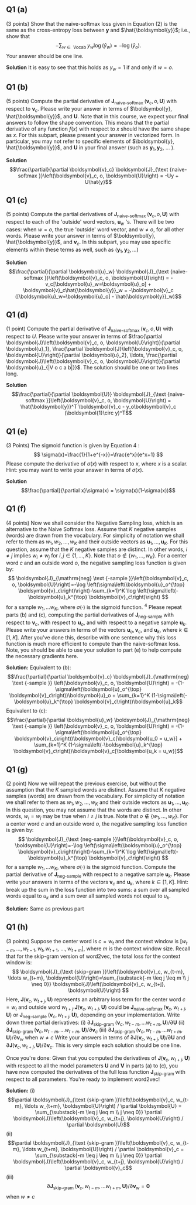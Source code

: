 ## Q1 (a) 
(3 points) Show that the naive-softmax loss given in Equation (2) is the same as the cross-entropy loss between $\boldsymbol{y}$ and $\hat{\boldsymbol{y}}$; i.e., show that
$$
-\sum_{w \in \text { Vocab }} y_w \log \left(\hat{y}_w\right)=-\log \left(\hat{y}_o\right) .
$$
Your answer should be one line.

**Solution**
It is easy to see that this holds as $y_w = 1$ if and only if $w = o$.

## Q1 (b) 
(5 points) Compute the partial derivative of $\boldsymbol{J}_{\text {naive-softmax }}\left(\boldsymbol{v}_c, o, \boldsymbol{U}\right)$ with respect to $\boldsymbol{v}_c$. Please write your answer in terms of $\boldsymbol{y}, \hat{\boldsymbol{y}}$, and $\boldsymbol{U}$. Note that in this course, we expect your final answers to follow the shape convention. This means that the partial derivative of any function $f(x)$ with respect to $x$ should have the same shape as $x$. For this subpart, please present your answer in vectorized form. In particular, you may not refer to specific elements of $\boldsymbol{y}, \hat{\boldsymbol{y}}$, and $\boldsymbol{U}$ in your final answer (such as $\boldsymbol{y}_1, \boldsymbol{y}_2$, $\ldots$ ).

**Solution**
$$\frac{\partial}{\partial \boldsymbol{v}_c} \boldsymbol{J}_{\text {naive-softmax }}\left(\boldsymbol{v}_c, o, \boldsymbol{U}\right) = -Uy + U\hat{y}$$
## Q1 (c)

(5 points) Compute the partial derivatives of $\boldsymbol{J}_{\text {naive-softmax }}\left(\boldsymbol{v}_c, o, \boldsymbol{U}\right)$ with respect to each of the 'outside' word vectors, $\boldsymbol{u}_w$ 's. There will be two cases: when $w=o$, the true 'outside' word vector, and $w \neq o$, for all other words. Please write your answer in terms of $\boldsymbol{y}, \hat{\boldsymbol{y}}$, and $\boldsymbol{v}_c$. In this subpart, you may use specific elements within these terms as well, such as $\left(\boldsymbol{y}_1, \boldsymbol{y}_2, \ldots\right)$

**Solution**
$$\frac{\partial}{\partial \boldsymbol{u}_w} \boldsymbol{J}_{\text {naive-softmax }}\left(\boldsymbol{v}_c, o, \boldsymbol{U}\right) = -v_c[\boldsymbol{u}_w=\boldsymbol{u}_o] + \boldsymbol{v}_c\hat{\boldsymbol{y}}_w = -\boldsymbol{v}_c ([\boldsymbol{u}_w=\boldsymbol{u}_o] - \hat{\boldsymbol{y}}_w)$$
## Q1 (d)
(1 point) Compute the partial derivative of $\boldsymbol{J}_{\text {naive-softmax }}\left(\boldsymbol{v}_c, o, \boldsymbol{U}\right)$ with respect to $U$. Please write your answer in terms of $\frac{\partial \boldsymbol{J}\left(\boldsymbol{v}_c, o, \boldsymbol{U}\right)}{\partial \boldsymbol{u}_1}, \frac{\partial \boldsymbol{J}\left(\boldsymbol{v}_c, o, \boldsymbol{U}\right)}{\partial \boldsymbol{u}_2}, \ldots, \frac{\partial \boldsymbol{J}\left(\boldsymbol{v}_c, o, \boldsymbol{U}\right)}{\partial \boldsymbol{u}_{|V o c a b|}}$. The solution should be one or two lines long.

**Solution**
$$\frac{\partial}{\partial \boldsymbol{U}} \boldsymbol{J}_{\text {naive-softmax }}\left(\boldsymbol{v}_c, o, \boldsymbol{U}\right) = \hat{\boldsymbol{y}}^T \boldsymbol{v}_c - y_o\boldsymbol{v}_c (\boldsymbol{1}\circ y)^T$$

## Q1 (e)
(3 Points) The sigmoid function is given by Equation 4 :
$$
\sigma(x)=\frac{1}{1+e^{-x}}=\frac{e^x}{e^x+1}
$$
Please compute the derivative of $\sigma(x)$ with respect to $x$, where $x$ is a scalar. Hint: you may want to write your answer in terms of $\sigma(x)$.

**Solution**
$$\frac{\partial}{\partial x}\sigma(x) = \sigma(x)(1-\sigma(x))$$
## Q1 (f)
(4 points) Now we shall consider the Negative Sampling loss, which is an alternative to the Naive Softmax loss. Assume that $K$ negative samples (words) are drawn from the vocabulary. For simplicity of notation we shall refer to them as $w_1, w_2, \ldots, w_K$ and their outside vectors as $\boldsymbol{u}_1, \ldots, \boldsymbol{u}_K$. For this question, assume that the $K$ negative samples are distinct. In other words, $i \neq j$ implies $w_i \neq w_j$ for $i, j \in\{1, \ldots, K\}$. Note that $o \notin\left\{w_1, \ldots, w_K\right\}$. For a center word $c$ and an outside word $o$, the negative sampling loss function is given by:
$$
\boldsymbol{J}_{\mathrm{neg} \text {-sample }}\left(\boldsymbol{v}_c, o, \boldsymbol{U}\right)=-\log \left(\sigma\left(\boldsymbol{u}_o^{\top} \boldsymbol{v}_c\right)\right)-\sum_{k=1}^K \log \left(\sigma\left(-\boldsymbol{u}_k^{\top} \boldsymbol{v}_c\right)\right)
$$
for a sample $w_1, \ldots w_K$, where $\sigma(\cdot)$ is the sigmoid function. ${ }^4$
Please repeat parts (b) and (c), computing the partial derivatives of $\boldsymbol{J}_{\text {neg-sample }}$ with respect to $\boldsymbol{v}_c$, with respect to $\boldsymbol{u}_o$, and with respect to a negative sample $\boldsymbol{u}_k$. Please write your answers in terms of the vectors $\boldsymbol{u}_o, \boldsymbol{v}_c$, and $\boldsymbol{u}_k$, where $k \in[1, K]$. After you've done this, describe with one sentence why this loss function is much more efficient to compute than the naive-softmax loss. Note, you should be able to use your solution to part (e) to help compute the necessary gradients here.

**Solution:**
Equivalent to (b):
$$\frac{\partial}{\partial \boldsymbol{v}_c} \boldsymbol{J}_{\mathrm{neg} \text {-sample }} \left(\boldsymbol{v}_c, o, \boldsymbol{U}\right) = -(1-\sigma\left(\boldsymbol{u}_o^{\top} \boldsymbol{v}_c\right))\boldsymbol{u}_o + \sum_{k=1}^K (1-\sigma\left(-\boldsymbol{u}_k^{\top} \boldsymbol{v}_c\right))\boldsymbol{u}_k$$
Equivalent to (c):
$$\frac{\partial}{\partial \boldsymbol{u}_w} \boldsymbol{J}_{\mathrm{neg} \text {-sample }} \left(\boldsymbol{v}_c, o, \boldsymbol{U}\right) = -(1-\sigma\left(\boldsymbol{u}_o^{\top} \boldsymbol{v}_c\right))\boldsymbol{v}_c[\boldsymbol{u_0 = u_w}] + \sum_{k=1}^K (1-\sigma\left(-\boldsymbol{u}_k^{\top} \boldsymbol{v}_c\right))\boldsymbol{v}_c[\boldsymbol{u_k = u_w}]$$

## Q1 (g)
(2 point) Now we will repeat the previous exercise, but without the assumption that the $K$ sampled words are distinct. Assume that $K$ negative samples (words) are drawn from the vocabulary. For simplicity of notation we shall refer to them as $w_1, w_2, \ldots, w_K$ and their outside vectors as $\boldsymbol{u}_1, \ldots, \boldsymbol{u}_K$. In this question, you may not assume that the words are distinct. In other words, $w_i=w_j$ may be true when $i \neq j$ is true. Note that $o \notin\left\{w_1, \ldots, w_K\right\}$. For a center word $c$ and an outside word $o$, the negative sampling loss function is given by:
$$
\boldsymbol{J}_{\text {neg-sample }}\left(\boldsymbol{v}_c, o, \boldsymbol{U}\right)=-\log \left(\sigma\left(\boldsymbol{u}_o^{\top} \boldsymbol{v}_c\right)\right)-\sum_{k=1}^K \log \left(\sigma\left(-\boldsymbol{u}_k^{\top} \boldsymbol{v}_c\right)\right)
$$
for a sample $w_1, \ldots w_K$, where $\sigma(\cdot)$ is the sigmoid function.
Compute the partial derivative of $\boldsymbol{J}_{\text {neg-sample }}$ with respect to a negative sample $\boldsymbol{u}_k$. Please write your answers in terms of the vectors $\boldsymbol{v}_c$ and $\boldsymbol{u}_k$, where $k \in[1, K]$. Hint: break up the sum in the loss function into two sums: a sum over all sampled words equal to $u_k$ and a sum over all sampled words not equal to $u_k$.

**Solution:** Same as previous part

## Q1 (h)
(3 points) Suppose the center word is $c=w_t$ and the context window is $\left[w_{t-m}, \ldots, w_{t-1}, w_t, w_{t+1}\right.$, $\left.\ldots, w_{t+m}\right]$, where $m$ is the context window size. Recall that for the skip-gram version of word2vec, the total loss for the context window is:
$$
\boldsymbol{J}_{\text {skip-gram }}\left(\boldsymbol{v}_c, w_{t-m}, \ldots w_{t+m}, \boldsymbol{U}\right)=\sum_{\substack{-m \leq j \leq m \\ j \neq 0}} \boldsymbol{J}\left(\boldsymbol{v}_c, w_{t+j}, \boldsymbol{U}\right)
$$
Here, $\boldsymbol{J}\left(\boldsymbol{v}_c, w_{t+j}, \boldsymbol{U}\right)$ represents an arbitrary loss term for the center word $c=w_t$ and outside word $w_{t+j} . \boldsymbol{J}\left(\boldsymbol{v}_c, w_{t+j}, \boldsymbol{U}\right)$ could be $\boldsymbol{J}_{\text {naive-softmax }}\left(\boldsymbol{v}_c, w_{t+j}, \boldsymbol{U}\right)$ or $\boldsymbol{J}_{\text {neg-sample }}\left(\boldsymbol{v}_c, w_{t+j}, \boldsymbol{U}\right)$, depending on your implementation.
Write down three partial derivatives:
(i) $\partial \boldsymbol{J}_{\text {skip-gram }}\left(\boldsymbol{v}_c, w_{t-m}, \ldots w_{t+m}, \boldsymbol{U}\right) / \partial \boldsymbol{U}$
(ii) $\partial \boldsymbol{J}_{\text {skip-gram }}\left(\boldsymbol{v}_c, w_{t-m}, \ldots w_{t+m}, \boldsymbol{U}\right) / \partial \boldsymbol{v}_c$
(iii) $\partial \boldsymbol{J}_{\text {skip-gram }}\left(\boldsymbol{v}_c, w_{t-m}, \ldots w_{t+m}, \boldsymbol{U}\right) / \partial \boldsymbol{v}_w$ when $w \neq c$
Write your answers in terms of $\partial \boldsymbol{J}\left(\boldsymbol{v}_c, w_{t+j}, \boldsymbol{U}\right) / \partial \boldsymbol{U}$ and $\partial \boldsymbol{J}\left(\boldsymbol{v}_c, w_{t+j}, \boldsymbol{U}\right) / \partial \boldsymbol{v}_c$. This is very simple each solution should be one line.

Once you're done: Given that you computed the derivatives of $\boldsymbol{J}\left(\boldsymbol{v}_c, w_{t+j}, \boldsymbol{U}\right)$ with respect to all the model parameters $\boldsymbol{U}$ and $\boldsymbol{V}$ in parts (a) to (c), you have now computed the derivatives of the full loss function $\boldsymbol{J}_{\text {skip-gram }}$ with respect to all parameters. You're ready to implement word2vec!

**Solution:**
(i) $$\partial \boldsymbol{J}_{\text {skip-gram }}\left(\boldsymbol{v}_c, w_{t-m}, \ldots w_{t+m}, \boldsymbol{U}\right) / \partial \boldsymbol{U} = \sum_{\substack{-m \leq j \leq m \\ j \neq 0}} \partial \boldsymbol{J}\left(\boldsymbol{v}_c, w_{t+j}, \boldsymbol{U}\right) / \partial \boldsymbol{U}$$
(ii) $$\partial \boldsymbol{J}_{\text {skip-gram }}\left(\boldsymbol{v}_c, w_{t-m}, \ldots w_{t+m}, \boldsymbol{U}\right) / \partial \boldsymbol{v}_c = \sum_{\substack{-m \leq j \leq m \\ j \neq 0}} \partial \boldsymbol{J}\left(\boldsymbol{v}_c, w_{t+j}, \boldsymbol{U}\right) / \partial \boldsymbol{v}_c$$
(iii) $$\partial \boldsymbol{J}_{\text {skip-gram }}\left(\boldsymbol{v}_c, w_{t-m}, \ldots w_{t+m}, \boldsymbol{U}\right) / \partial \boldsymbol{v}_w = \boldsymbol{0}$$ when $w \neq c$
